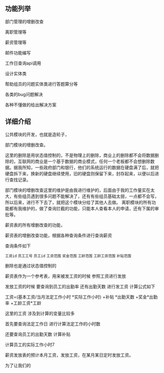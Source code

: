 ## 功能列举



部门管理的增删改查

离职管理等

薪资管理等

邮件功能编写

工作日查询api调用

设计实体类

帮助组员的问题实体类进行答题算分等

各类的bug问题解决

各种不懂做的给出解决方案





## 详细介绍

公共模块的开发，也就是造轮子，

部门模块的增删改查。

这里的删除是用状态值控制的，不是物理上的删除，商业上的删除都不会将数据删除的，互联网的商业是一个基于数据的商业模式，任何一个老板都不会想删除数据。据我所知，一些政府部门和银行，他们的系统运行的数据在硬盘满了后，就把硬盘拆下来，换新的硬盘继续使用，旧的硬盘则保留下来，封存起来，以便以后进行查找记录。

部门模块的增删改查这里的维护是由我进行维护的，后面由于我的工作量实在太大，有些组员遇到很多问题不能解决了，还有有些组员基础太弱，一点都不会写，所以后来，进行不下去了，就把这个模块分给了其他人去做。
离职模块的所有功能都有我维护的，做了查询拦截的功能，只能本人查看本人的申请，还有下属的审批等。



薪资表的所有增删改查的功能，

薪资表的增删改查功能，根据各种查询条件进行查询薪资

查询条件如下

`工资id` `员工工号` `员工id` `工资范围` `奖金范围`  `工龄范围` `工龄工资范围` `补贴范围`

删除也是通过状态值控制的

薪资表作为一个参考表，用来被发工资的时候 参照工资进行发放

发放工资的时候 要查询到员工的出勤率 还有出勤天数 进行发工资 计算公式如下

工资=(基本工资/当月法定工作小时 *实际工作小时) +补贴 *出勤天数 +奖金\*出勤率 +工龄工资\*工龄

这里的工资 涉及到计算的变量比较多 

首先要查询法定工作日 进行计算法定工作的小时数

还要查询员工的出勤天数 计算补贴

计算员工的实际工作小时7

薪资发放表的预计本月工资，发放工资，在某月某日定时发放工资。



为了让我们的

 